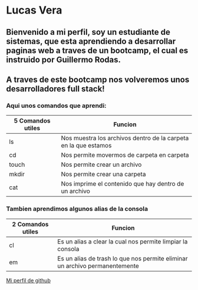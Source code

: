 # Lucas Vera
## Bienvenido a mi perfil, soy un estudiante de sistemas, que esta aprendiendo a desarrollar paginas web a traves de un bootcamp, el cual es instruido por **Guillermo Rodas**.
## A traves de este bootcamp nos volveremos unos **desarrolladores full stack!**

### Aqui unos comandos que aprendi:

5 Comandos utiles|Funcion|
|-----------|------------|
ls          |Nos muestra los archivos dentro de la carpeta en la que estamos|
cd          |Nos permite movermos de carpeta en carpeta|
touch       |Nos permite crear un archivo|
mkdir       |Nos permite crear una carpeta|
cat         |Nos imprime el contenido que hay dentro de un archivo|

### Tambien aprendimos algunos alias de la consola

2 Comandos utiles|Funcion|
|-----------|------------|
cl          |Es un alias a clear la cual nos permite limpiar la consola|
em          |Es un alias de trash lo que nos permite eliminar un archivo permanentemente|

[Mi perfil de github](https://github.com/Lucaasvera)
